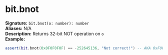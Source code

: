 # bit.bnot
**Signature:** `bit.bnot(o: number): number` <br>
**Aliases:** N/A <br>
**Description:** Returns 32-bit NOT operation on `o` <br>
**Example:**
```lua
assert(bit.bnot(0x0F0F0F0F) == -252645136, "Not correct!") -- AKA 0xF0F0F0F0
```